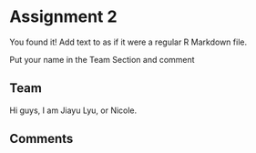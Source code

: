 # Assignment 2

You found it!  Add text to as if it were a regular R Markdown file.

Put your name in the Team Section and comment

## Team

Hi guys, I am Jiayu Lyu, or Nicole.

## Comments
